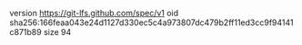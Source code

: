 version https://git-lfs.github.com/spec/v1
oid sha256:166feaa043e24d1127d330ec5c4a973807dc479b2ff11ed3cc9f94141c871b89
size 94
